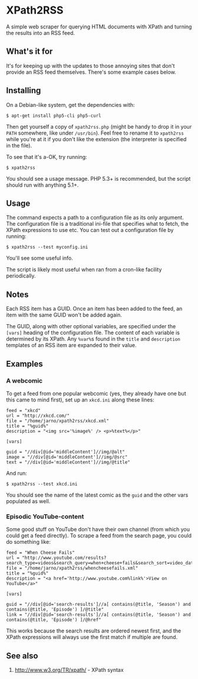 XPath2RSS
=========

A simple web scraper for querying HTML documents with XPath and turning the results into an RSS feed.

What's it for
-------------

It's for keeping up with the updates to those annoying sites that don't provide an RSS feed themselves.  There's some example cases below.

Installing
----------

On a Debian-like system, get the dependencies with:

    $ apt-get install php5-cli php5-curl

Then get yourself a copy of `xpath2rss.php` (might be handy to drop it in your `PATH` somewhere, like under `/usr/bin`).  Feel free to rename it to `xpath2rss` while you're at it if you don't like the extension (the interpreter is specified in the file).

To see that it's a-OK, try running:

    $ xpath2rss

You should see a usage message.  PHP 5.3+ is recommended, but the script should run with anything 5.1+.

Usage
-----

The command expects a path to a configuration file as its only argument.  The configuration file is a traditional ini-file that specifies what to fetch, the XPath expressions to use etc.  You can test out a configuration file by running:

    $ xpath2rss --test myconfig.ini

You'll see some useful info.

The script is likely most useful when ran from a cron-like facility periodically.

Notes
-----

Each RSS item has a GUID.  Once an item has been added to the feed, an item with the same GUID won't be added again.

The GUID, along with other optional variables, are specified under the `[vars]` heading of the configuration file.  The content of each variable is determined by its XPath.  Any `%var%`s found in the `title` and `description` templates of an RSS item are expanded to their value.

Examples
--------

### A webcomic ###

To get a feed from one popular webcomic (yes, they already have one but this came to mind first), set up an `xkcd.ini` along these lines:

    feed = "xkcd"
    url = "http://xkcd.com/"
    file = "/home/jarno/xpath2rss/xkcd.xml"
    title = "%guid%"
    description = "<img src='%image%' /> <p>%text%</p>"
    
    [vars]
    
    guid = "//div[@id='middleContent']//img/@alt"
    image = "//div[@id='middleContent']//img/@src"
    text = "//div[@id='middleContent']//img/@title"

And run:

    $ xpath2rss --test xkcd.ini

You should see the name of the latest comic as the `guid` and the other vars populated as well.

### Episodic YouTube-content ###

Some good stuff on YouTube don't have their own channel (from which you could get a feed directly).  To scrape a feed from the search page, you could do something like:

    feed = "When Cheese Fails"
    url = "http://www.youtube.com/results?search_type=videos&search_query=when+cheese+fails&search_sort=video_date_uploaded"
    file = "/home/jarno/xpath2rss/whencheesefails.xml"
    title = "%guid%"
    description = "<a href='http://www.youtube.com%link%'>View on YouTube</a>"
    
    [vars]
    
    guid = "//div[@id='search-results']//a[ contains(@title, 'Season') and contains(@title, 'Episode') ]/@title"
    link = "//div[@id='search-results']//a[ contains(@title, 'Season') and contains(@title, 'Episode') ]/@href"

This works because the search results are ordered newest first, and the XPath expressions will always use the first match if multiple are found.

See also
--------

 1. http://www.w3.org/TR/xpath/ - XPath syntax
